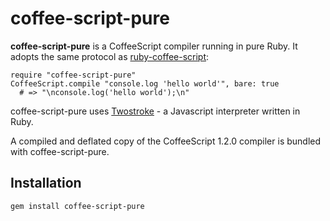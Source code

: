 # coffee-script-pure

**coffee-script-pure** is a CoffeeScript compiler running in pure Ruby. It adopts the same protocol as [ruby-coffee-script](https://github.com/josh/ruby-coffee-script):

    require "coffee-script-pure"
    CoffeeScript.compile "console.log 'hello world'", bare: true
      # => "\nconsole.log('hello world');\n"

coffee-script-pure uses [Twostroke](https://github.com/charliesome/twostroke) - a Javascript interpreter written in Ruby.

A compiled and deflated copy of the CoffeeScript 1.2.0 compiler is bundled with coffee-script-pure.

## Installation

    gem install coffee-script-pure
